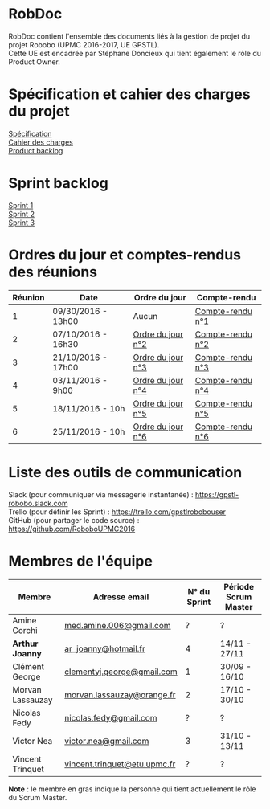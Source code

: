 # RobDoc
RobDoc contient l'ensemble des documents liés à la gestion de projet du projet Robobo (UPMC 2016-2017, UE GPSTL).
<br>
Cette UE est encadrée par Stéphane Doncieux qui tient également le rôle du Product Owner.


# Spécification et cahier des charges du projet
[Spécification](https://github.com/RoboboUPMC2016/RobDoc/blob/master/doc/ROBOBO_spec.pdf)
<br>
[Cahier des charges](https://github.com/RoboboUPMC2016/RobDoc/blob/master/doc/ProjetROBOBO.pdf)
<br>
[Product backlog](https://docs.google.com/document/d/1gKovNvYJkMh_3up_WaN-EHa1cXPaRvHY8WihpHdsKvA/edit?usp=sharing)

# Sprint backlog
[Sprint 1](https://drive.google.com/file/d/0B4NUrW-C16MAVi1fUTEyTElLZm8/view?usp=sharing)
<br>
[Sprint 2](https://docs.google.com/document/d/1lAl1_UAhW1STISMrwOzCxQz4sbic0MbiP5zgDtZwteE/edit?usp=sharing)
<br>
[Sprint 3](https://docs.google.com/document/d/1wXmoiyJB2imHd8zQO3NqcDaFAJKzkllfAc2_hNXvibk)

# Ordres du jour et comptes-rendus des réunions
Réunion | Date | Ordre du jour | Compte-rendu
--- | --- | --- | ---
1 | 09/30/2016 - 13h00 | Aucun | [Compte-rendu n°1](https://docs.google.com/document/d/1x5L1qwzZes5eQOqI9R3ZUnK-Rgkx6PGk_MRQsCYOB8Q/)
2 | 07/10/2016 - 16h30 | [Ordre du jour n°2](https://docs.google.com/document/d/1NKCY2AAiyORjNOzOzKgRtBL8uKOZpl-SlTE9yLUJWYg) | [Compte-rendu n°2](https://docs.google.com/document/d/1RyoliVpKSLcaUo5apcQTSocSocIl94G_-a5v_oD72Ik/edit)
3 | 21/10/2016 - 17h00 | [Ordre du jour n°3](https://docs.google.com/document/d/1xXbEqv0oBmWnFcWpf1xlVF49cy8hBgk9Vu1VpfaarcA/edit?usp=sharing) |[Compte-rendu n°3](https://docs.google.com/document/d/1k7fw4ErLufR-gnpYDfewJHq-AmJHtW47oQQh_0dPDAg/edit?usp=sharing)
4 | 03/11/2016 - 9h00 | [Ordre du jour n°4](https://docs.google.com/document/d/1KhwADCL5wTqWo5XEFJMDwZyw94AIjLuxdwOAfrrLg4o/edit) |[Compte-rendu n°4](https://docs.google.com/document/d/1ar84dcx4UjPRS3kPWimJrpV3N6Q78ulyOCuiHgVl5xc/edit?usp=sharing)
5 | 18/11/2016 - 10h |[Ordre du jour n°5](https://docs.google.com/document/d/16PvJMznu4BT08uoAkW9snrV7F2pa4C4hctMp52j843g/edit?usp=sharing)|[Compte-rendu n°5](https://docs.google.com/document/d/1T62GcinwnimhVnoCYGmLSmNn7AbiU88UQACDDDcIgf4/edit)
6 | 25/11/2016 - 10h |[Ordre du jour n°6]()|[Compte-rendu n°6]()


# Liste des outils de communication
Slack (pour communiquer via messagerie instantanée) : https://gpstl-robobo.slack.com
<br>
Trello (pour définir les Sprint) : https://trello.com/gpstlrobobouser
<br>
GitHub (pour partager le code source) : https://github.com/RoboboUPMC2016


# Membres de l'équipe
Membre | Adresse email | N° du Sprint | Période Scrum Master
--- | --- | --- | ---
Amine Corchi | med.amine.006@gmail.com | ? | ?
**Arthur Joanny** | ar_joanny@hotmail.fr | 4 | 14/11 - 27/11
Clément	George | clementyj.george@gmail.com | 1 | 30/09 - 16/10
Morvan Lassauzay | morvan.lassauzay@orange.fr | 2 | 17/10 - 30/10
Nicolas Fedy | nicolas.fedy@gmail.com | ? | ?
Victor Nea | victor.nea@gmail.com | 3 | 31/10 - 13/11
Vincent	Trinquet | vincent.trinquet@etu.upmc.fr | ? | ?

**Note** : le membre en gras indique la personne qui tient actuellement le rôle du Scrum Master.
